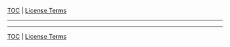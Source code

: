 [TOC](README.md) | [License Terms](license.md)
- - -

- - -

[TOC](README.md) | [License Terms](license.md)
